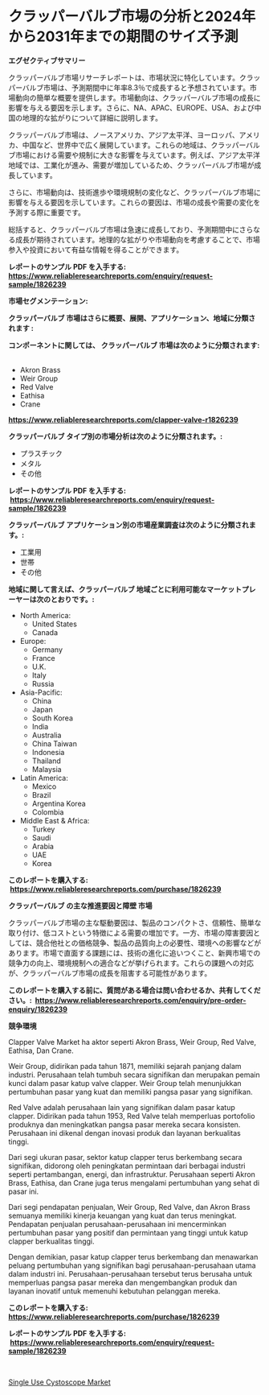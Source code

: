 <p><h1>クラッパーバルブ市場の分析と2024年から2031年までの期間のサイズ予測</h1></p><p><strong>エグゼクティブサマリー</strong></p>
<p><p>クラッパーバルブ市場リサーチレポートは、市場状況に特化しています。クラッパーバルブ市場は、予測期間中に年率8.3％で成長すると予想されています。市場動向の簡単な概要を提供します。市場動向は、クラッパーバルブ市場の成長に影響を与える要因を示します。さらに、NA、APAC、EUROPE、USA、および中国の地理的な拡がりについて詳細に説明します。</p><p>クラッパーバルブ市場は、ノースアメリカ、アジア太平洋、ヨーロッパ、アメリカ、中国など、世界中で広く展開しています。これらの地域は、クラッパーバルブ市場における需要や規制に大きな影響を与えています。例えば、アジア太平洋地域では、工業化が進み、需要が増加しているため、クラッパーバルブ市場が成長しています。</p><p>さらに、市場動向は、技術進歩や環境規制の変化など、クラッパーバルブ市場に影響を与える要因を示しています。これらの要因は、市場の成長や需要の変化を予測する際に重要です。</p><p>総括すると、クラッパーバルブ市場は急速に成長しており、予測期間中にさらなる成長が期待されています。地理的な拡がりや市場動向を考慮することで、市場参入や投資において有益な情報を得ることができます。</p></p>
<p><strong>レポートのサンプル PDF を入手する: <a href="https://www.reliableresearchreports.com/enquiry/request-sample/1826239">https://www.reliableresearchreports.com/enquiry/request-sample/1826239</a></strong></p>
<p><strong>市場セグメンテーション:</strong></p>
<p><strong> クラッパーバルブ 市場はさらに概要、展開、アプリケーション、地域に分類されます :</strong></p>
<p><strong>コンポーネントに関しては、 クラッパーバルブ 市場は次のように分類されます: &nbsp;</strong></p>
<p><ul><li>Akron Brass</li><li>Weir Group</li><li>Red Valve</li><li>Eathisa</li><li>Crane</li></ul></p>
<p><strong><a href="https://www.reliableresearchreports.com/clapper-valve-r1826239">https://www.reliableresearchreports.com/clapper-valve-r1826239</a></strong></p>
<p><strong> クラッパーバルブ タイプ別の市場分析は次のように分類されます。:</strong></p>
<p><ul><li>プラスチック</li><li>メタル</li><li>その他</li></ul></p>
<p><strong>レポートのサンプル PDF を入手する: &nbsp;<a href="https://www.reliableresearchreports.com/enquiry/request-sample/1826239">https://www.reliableresearchreports.com/enquiry/request-sample/1826239</a></strong></p>
<p><strong> クラッパーバルブ アプリケーション別の市場産業調査は次のように分類されます。:</strong></p>
<p><ul><li>工業用</li><li>世帯</li><li>その他</li></ul></p>
<p><strong>地域に関して言えば、クラッパーバルブ 地域ごとに利用可能なマーケットプレーヤーは次のとおりです。:</strong></p>
<p><ul>
    <li>
        North America:
        <ul>
            <li>United States</li>
            <li>Canada</li>
        </ul>
    </li>
    <li>
        Europe:
        <ul>
            <li>Germany</li>
            <li>France</li>
            <li>U.K.</li>
            <li>Italy</li>
            <li>Russia</li>
        </ul>
    </li>
    <li>
        Asia-Pacific:
        <ul>
            <li>China</li>
            <li>Japan</li>
            <li>South Korea</li>
            <li>India</li>
            <li>Australia</li>
            <li>China Taiwan</li>
            <li>Indonesia</li>
            <li>Thailand</li>
            <li>Malaysia</li>
        </ul>
    </li>
    <li>
        Latin America:
        <ul>
            <li>Mexico</li>
            <li>Brazil</li>
            <li>Argentina Korea</li>
            <li>Colombia</li>
        </ul>
    </li>
    <li>
        Middle East & Africa:
        <ul>
            <li>Turkey</li>
            <li>Saudi</li>
            <li>Arabia</li>
            <li>UAE</li>
            <li>Korea</li>
        </ul>
    </li>
    </ul></p>
<p><strong>このレポートを購入する: &nbsp;<a href="https://www.reliableresearchreports.com/purchase/1826239">https://www.reliableresearchreports.com/purchase/1826239</a></strong></p>
<p><strong>クラッパーバルブ の主な推進要因と障壁 市場</strong></p>
<p><p>クラッパーバルブ市場の主な駆動要因は、製品のコンパクトさ、信頼性、簡単な取り付け、低コストという特徴による需要の増加です。一方、市場の障害要因としては、競合他社との価格競争、製品の品質向上の必要性、環境への影響などがあります。市場で直面する課題には、技術の進化に追いつくこと、新興市場での競争力の向上、環境規制への適合などが挙げられます。これらの課題への対応が、クラッパーバルブ市場の成長を阻害する可能性があります。</p></p>
<p><strong>このレポートを購入する前に、質問がある場合は問い合わせるか、共有してください。:&nbsp; <a href="https://www.reliableresearchreports.com/enquiry/pre-order-enquiry/1826239">https://www.reliableresearchreports.com/enquiry/pre-order-enquiry/1826239</a></strong></p>
<p><strong>競争環境</strong></p>
<p><p>Clapper Valve Market ha aktor seperti Akron Brass, Weir Group, Red Valve, Eathisa, Dan Crane.</p><p>Weir Group, didirikan pada tahun 1871, memiliki sejarah panjang dalam industri. Perusahaan telah tumbuh secara signifikan dan merupakan pemain kunci dalam pasar katup valve clapper. Weir Group telah menunjukkan pertumbuhan pasar yang kuat dan memiliki pangsa pasar yang signifikan.</p><p>Red Valve adalah perusahaan lain yang signifikan dalam pasar katup clapper. Didirikan pada tahun 1953, Red Valve telah memperluas portofolio produknya dan meningkatkan pangsa pasar mereka secara konsisten. Perusahaan ini dikenal dengan inovasi produk dan layanan berkualitas tinggi.</p><p>Dari segi ukuran pasar, sektor katup clapper terus berkembang secara signifikan, didorong oleh peningkatan permintaan dari berbagai industri seperti pertambangan, energi, dan infrastruktur. Perusahaan seperti Akron Brass, Eathisa, dan Crane juga terus mengalami pertumbuhan yang sehat di pasar ini.</p><p>Dari segi pendapatan penjualan, Weir Group, Red Valve, dan Akron Brass semuanya memiliki kinerja keuangan yang kuat dan terus meningkat. Pendapatan penjualan perusahaan-perusahaan ini mencerminkan pertumbuhan pasar yang positif dan permintaan yang tinggi untuk katup clapper berkualitas tinggi.</p><p>Dengan demikian, pasar katup clapper terus berkembang dan menawarkan peluang pertumbuhan yang signifikan bagi perusahaan-perusahaan utama dalam industri ini. Perusahaan-perusahaan tersebut terus berusaha untuk memperluas pangsa pasar mereka dan mengembangkan produk dan layanan inovatif untuk memenuhi kebutuhan pelanggan mereka.</p></p>
<p><strong>このレポートを購入する: &nbsp; <a href="https://www.reliableresearchreports.com/purchase/1826239">https://www.reliableresearchreports.com/purchase/1826239</a></strong></p>
<p><strong>レポートのサンプル PDF を入手する: &nbsp;<a href="https://www.reliableresearchreports.com/enquiry/request-sample/1826239">https://www.reliableresearchreports.com/enquiry/request-sample/1826239</a></strong><strong></strong></p>
<p>&nbsp;</p>
<p><p><a href="https://faithful-glue-af3.notion.site/Single-Use-Cystoscope-Market-Size-and-Market-Trends-Complete-Industry-Overview-2024-to-2031-a9041bd20f054bf0be266f8cbe24e515">Single Use Cystoscope Market</a></p></p>